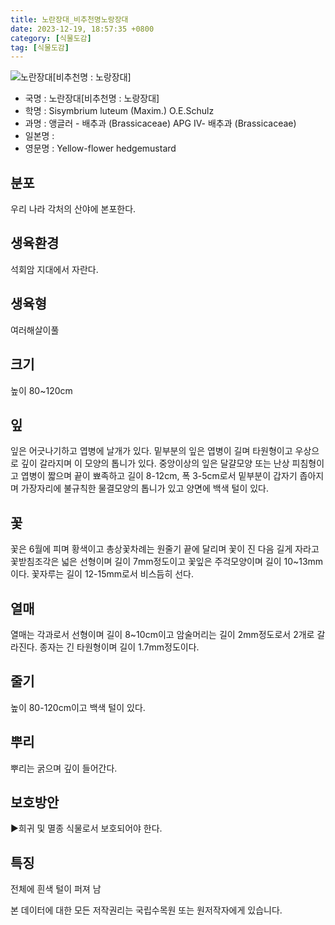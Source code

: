 ```yaml
---
title: 노란장대_비추천명노랑장대
date: 2023-12-19, 18:57:35 +0800
category: [식물도감]
tag: [식물도감]
---
```




![노란장대[비추천명 : 노랑장대]](http://www.nature.go.kr/fileUpload/plants/basic/Cruciferae/Sisymbrium/8626/1_th2.JPG)
- 국명 : 노란장대[비추천명 : 노랑장대]
- 학명 : Sisymbrium luteum (Maxim.) O.E.Schulz
- 과명 : 앵글러 - 배추과 (Brassicaceae) APG Ⅳ- 배추과 (Brassicaceae)
- 일본명 : 
- 영문명 : Yellow-flower hedgemustard


## 분포
우리 나라 각처의 산야에 본포한다.
## 생육환경
석회암 지대에서 자란다.
## 생육형
여러해살이풀 
## 크기
높이 80~120cm
## 잎
잎은 어긋나기하고 엽병에 날개가 있다. 밑부분의 잎은 엽병이 길며 타원형이고 우상으로 깊이 갈라지며 이 모양의 톱니가 있다. 중앙이상의 잎은 달걀모양 또는 난상 피침형이고 엽병이 짧으며 끝이 뾰족하고 길이 8-12cm, 폭 3-5cm로서 밑부분이 갑자기 좁아지며 가장자리에 불규칙한 물결모양의 톱니가 있고 양면에 백색 털이 있다.
## 꽃
꽃은 6월에 피며 황색이고 총상꽃차례는 원줄기 끝에 달리며 꽃이 진 다음 길게 자라고 꽃받침조각은 넓은 선형이며 길이 7mm정도이고 꽃잎은 주걱모양이며 길이 10~13mm이다. 꽃자루는 길이 12-15mm로서 비스듬히 선다. 
## 열매
열매는 각과로서 선형이며 길이 8~10cm이고 암술머리는 길이 2mm정도로서 2개로 갈라진다. 종자는 긴 타원형이며 길이 1.7mm정도이다.
## 줄기
높이 80-120cm이고 백색 털이 있다.
## 뿌리
뿌리는 굵으며 깊이 들어간다.
## 보호방안
▶희귀 및 멸종 식물로서 보호되어야 한다.
## 특징
전체에 흰색 털이 퍼져 남






본 데이터에 대한 모든 저작권리는 국립수목원 또는 원저작자에게 있습니다.
